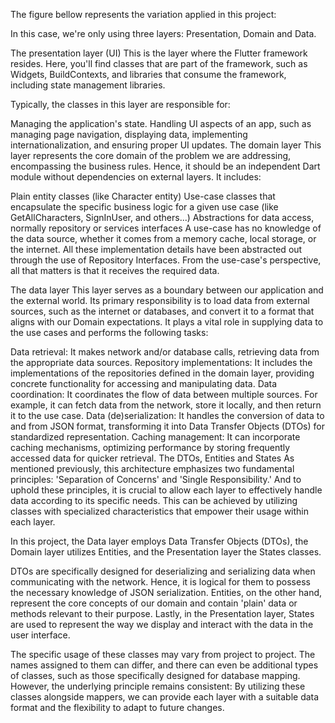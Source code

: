 The figure bellow represents the variation applied in this project:

In this case, we're only using three layers: Presentation, Domain and Data.

The presentation layer (UI)
This is the layer where the Flutter framework resides. Here, you'll find classes that are part of the framework, such as Widgets, BuildContexts, and libraries that consume the framework, including state management libraries.

Typically, the classes in this layer are responsible for:

Managing the application's state.
Handling UI aspects of an app, such as managing page navigation, displaying data, implementing internationalization, and ensuring proper UI updates.
The domain layer
This layer represents the core domain of the problem we are addressing, encompassing the business rules. Hence, it should be an independent Dart module without dependencies on external layers. It includes:

Plain entity classes (like Character entity)
Use-case classes that encapsulate the specific business logic for a given use case (like GetAllCharacters, SignInUser, and others...)
Abstractions for data access, normally repository or services interfaces
A use-case has no knowledge of the data source, whether it comes from a memory cache, local storage, or the internet. All these implementation details have been abstracted out through the use of Repository Interfaces. From the use-case's perspective, all that matters is that it receives the required data.

The data layer
This layer serves as a boundary between our application and the external world. Its primary responsibility is to load data from external sources, such as the internet or databases, and convert it to a format that aligns with our Domain expectations. It plays a vital role in supplying data to the use cases and performs the following tasks:

Data retrieval: It makes network and/or database calls, retrieving data from the appropriate data sources.
Repository implementations: It includes the implementations of the repositories defined in the domain layer, providing concrete functionality for accessing and manipulating data.
Data coordination: It coordinates the flow of data between multiple sources. For example, it can fetch data from the network, store it locally, and then return it to the use case.
Data (de)serialization: It handles the conversion of data to and from JSON format, transforming it into Data Transfer Objects (DTOs) for standardized representation.
Caching management: It can incorporate caching mechanisms, optimizing performance by storing frequently accessed data for quicker retrieval.
The DTOs, Entities and States
As mentioned previously, this architecture emphasizes two fundamental principles: 'Separation of Concerns' and 'Single Responsibility.' And to uphold these principles, it is crucial to allow each layer to effectively handle data according to its specific needs. This can be achieved by utilizing classes with specialized characteristics that empower their usage within each layer.

In this project, the Data layer employs Data Transfer Objects (DTOs), the Domain layer utilizes Entities, and the Presentation layer the States classes.

DTOs are specifically designed for deserializing and serializing data when communicating with the network. Hence, it is logical for them to possess the necessary knowledge of JSON serialization. Entities, on the other hand, represent the core concepts of our domain and contain 'plain' data or methods relevant to their purpose. Lastly, in the Presentation layer, States are used to represent the way we display and interact with the data in the user interface.

The specific usage of these classes may vary from project to project. The names assigned to them can differ, and there can even be additional types of classes, such as those specifically designed for database mapping. However, the underlying principle remains consistent: By utilizing these classes alongside mappers, we can provide each layer with a suitable data format and the flexibility to adapt to future changes.